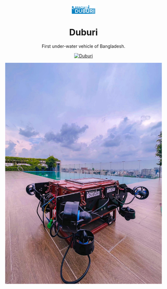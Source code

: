 <p align="center">
  <img src="https://github.com/BRACU-Duburi/.github/blob/main/profile/logo.png" width="15%">
  <h1 align="center">
    Duburi
  </h1>
<p align="center">First under-water vehicle of Bangladesh.</p>
</p>

<div align="center">

<a href=" https://bracu-duburi.com/">![Duburi](https://img.shields.io/badge/Duburi-Live-9cf?style=for-the-badge)</a>

</div>

<img src="https://github.com/BRACU-Duburi/.github/blob/main/profile/duburi.jpg">

<!-- <video  src="duburi.mp4" autoplay> -->
